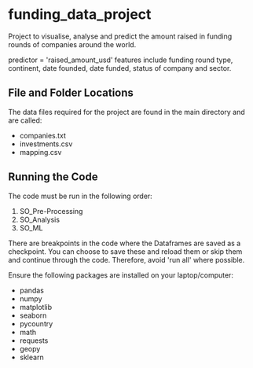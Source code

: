 # funding_data_project
Project to visualise, analyse and predict the amount raised in funding rounds of companies around the world. 

predictor = 'raised_amount_usd'
features include funding round type, continent, date founded, date funded, status of company and sector.

## File and Folder Locations

The data files required for the project are found in the main directory and are called:
- companies.txt
- investments.csv
- mapping.csv

## Running the Code

The code must be run in the following order:
1. SO_Pre-Processing
2. SO_Analysis
3. SO_ML

There are breakpoints in the code where the Dataframes are saved as a checkpoint. You can choose to save these and reload them or skip them and continue through the code. Therefore, avoid 'run all' where possible. 

Ensure the following packages are installed on your laptop/computer:
- pandas
- numpy
- matplotlib
- seaborn
- pycountry
- math
- requests
- geopy
- sklearn 
